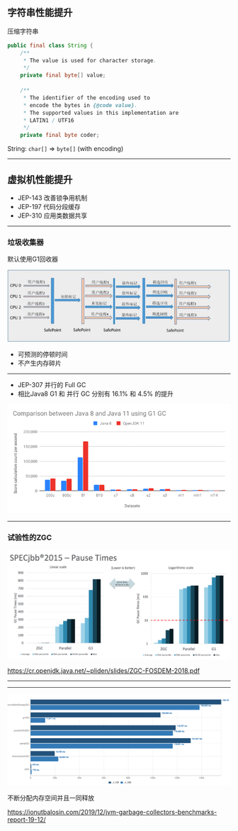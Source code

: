 ## 字符串性能提升

压缩字符串

```java
public final class String {
    /**
     * The value is used for character storage.
     */
    private final byte[] value;
    
    /**
     * The identifier of the encoding used to
     * encode the bytes in {@code value}.
     * The supported values in this implementation are
     * LATIN1 / UTF16
     */
    private final byte coder;
```

String: `char[]` => `byte[]` (with encoding)

------

<!-- .slide: class="center" -->
## 虚拟机性能提升

- JEP-143 改善锁争用机制
- JEP-197 代码分段缓存
- JEP-310 应用类数据共享

---

### 垃圾收集器

默认使用G1回收器

![how_g1_works](how_g1_works.png)

- 可预测的停顿时间
- 不产生内存碎片

---

- JEP-307 并行的 Full GC
- 相比Java8 G1 和 并行 GC 分别有 16.1% 和 4.5% 的提升

![g1_on_jdk11](g1_on_jdk11.png)

---

### 试验性的ZGC

![zgc-performance](zgc-performance.png)

<https://cr.openjdk.java.net/~pliden/slides/ZGC-FOSDEM-2018.pdf>

---

<div class="tweet" data-src="https://twitter.com/0xd33d33/status/1034722011032027136"></div>

---

![gc-benchmarks](gc-benchmarks.png)

不断分配内存空间并且一同释放

<https://ionutbalosin.com/2019/12/jvm-garbage-collectors-benchmarks-report-19-12/>
